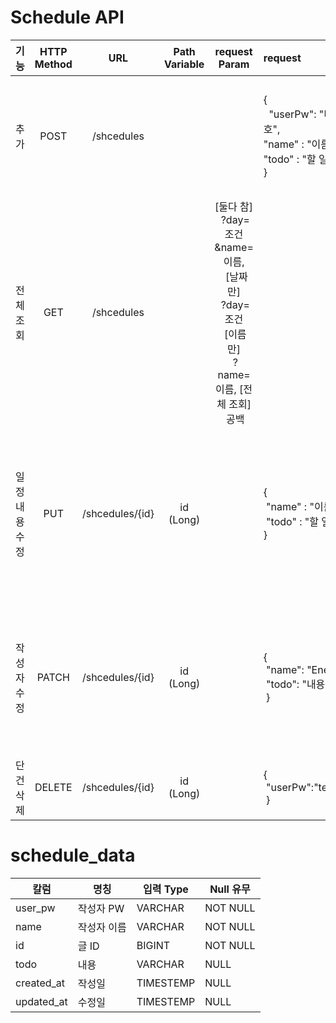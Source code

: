 # Schedule API

| 기능       | HTTP Method |       URL       | Path Variable |                                                       request Param                                                        | request                                                                               | response                                                                                                                                                                             |                상태                |
|----------|:-----------:|:---------------:|:--------------:|:--------------------------------------------------------------------------------------------------------------------------:|:--------------------------------------------------------------------------------------|:-------------------------------------------------------------------------------------------------------------------------------------------------------------------------------------|:--------------------------------:|
| 추가       |    POST     |   /shcedules    |                |                                                                                                                            | {<br>&nbsp; "userPw": "비밀번호",&nbsp;<br> "name" : "이름",&nbsp;<br> "todo" : "할 일" <br>} | {<br> &nbsp;"id" : 1,<br>&nbsp;"todo" : "내용",&nbsp;<br> "created_at" :null,&nbsp;<br> &nbsp;"updated_at" : null<br>} <br>                                                           |   성공:OK<br>실패:Bad_request<br>    |
| 전체 조회    |     GET     |   /shcedules    |                | [둘다 참]<br>&nbsp;?day=조건&name=이름,<br>&nbsp; [날짜 만]<br>&nbsp;?day=조건<br>&nbsp;[이름 만]<br>&nbsp;?name=이름, [전체 조회]<br>&nbsp;공백 |                                                                                       | {<br>&nbsp;&nbsp;[<br>&nbsp;&nbsp;"id" : 1,<br>&nbsp;&nbsp;"todo" : "내용",<br>&nbsp;&nbsp;"created_at" : 2025-03-24<br>&nbsp;&nbsp;"updated_at": null<br>&nbsp;<br>&nbsp;]<br>}<br> |   성공:OK<br>실패:Bad_request<br>    |
| 일정 내용 수정 |     PUT     |   /shcedules/{id}    |   id (Long)   |                                                                                                                            | {<br>&nbsp;"name" : "이름",<br>&nbsp;"todo" : "할 일"<br>}                                | {<br>&nbsp; "id": 2,<br>&nbsp; "name": "paragon",<br>&nbsp; "todo": "내용",<br>&nbsp; "created_at": "2025-03-26 00:25:25",<br>&nbsp;"updated_at": "2025-03-26 00:25:44"<br>&nbsp;}     |   성공:OK<br>실패:NotFound_request<br>    |
| 작성자 수정   |    PATCH    |   /shcedules/{id}    |   id (Long)    |                                                                                                                            | {<br>&nbsp;"name": "Enermy",<br>&nbsp;"todo": "내용"<br>&nbsp;}                         | {<br>&nbsp;"id": 2,<br>&nbsp;"name": "Enermy",<br>&nbsp;"todo": "내용",<br>&nbsp;"created_at": "2025-03-26 00:25:25",<br>&nbsp; "updated_at": "2025-03-26 10:28:41"<br>&nbsp;}       |   성공:OK<br>실패:NotFound_request<br>    |
| 단 건 삭제   |   DELETE    | /shcedules/{id} |   id (Long)    |                                                                                                                            | {<br>&nbsp;"userPw":"test1234"<br>&nbsp;}                                             |                                                                                                                                                                                      | 성공:OK<br>실패:NotFound_request<br> |

# schedule_data

| 칼럼         | 명칭     | 입력 Type   | Null 유무 |
|------------|--------|-----------|------|
| user_pw    | 작성자 PW | VARCHAR    | NOT NULL |
| name       | 작성자 이름 | VARCHAR    | NOT NULL |
| id         | 글 ID   | BIGINT    | NOT NULL |
| todo       | 내용     | VARCHAR   | NULL |
| created_at | 작성일    | TIMESTEMP | NULL |
| updated_at | 수정일    | TIMESTEMP | NULL |

